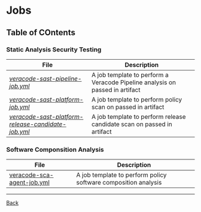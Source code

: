 

# Jobs



## Table of COntents
### Static Analysis Security Testing
File | Description 
----|---
[_veracode-sast-pipeline-job.yml_](./veracode-sast-pipeline-job.yml)                                     | A job template to perform a Veracode Pipeline analysis on passed in artifact 
[_veracode-sast-platform-job.yml_](./veracode-sast-platform-job.yml)                                     | A job template to perform policy scan on passed in artifact                        
[_veracode-sast-platform-release-candidate-job.yml_](./veracode-sast-platform-release-candidate-job.yml) | A job template to perform release candidate scan on passed in artifact             

### Software Componsition Analysis  
| File | Description |
| ---- | ----
| [veracode-sca-agent-job.yml](./veracode-sca-agent-job.yml)                                               | A job template to perform policy software composition analysis|  
-----
[Back](../)